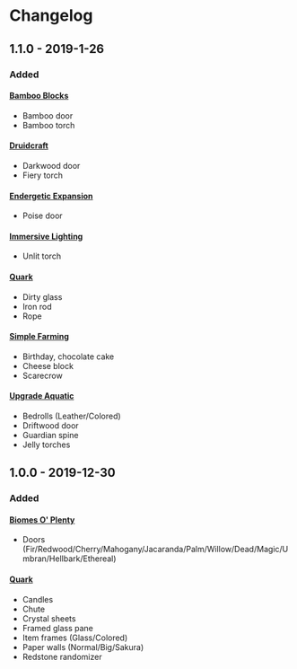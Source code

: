 # Changelog

## 1.1.0 - 2019-1-26
### Added
#### [Bamboo Blocks](https://www.curseforge.com/minecraft/mc-mods/bamboo-blocks)
- Bamboo door
- Bamboo torch
#### [Druidcraft](https://www.curseforge.com/minecraft/mc-mods/druidcraft)
- Darkwood door
- Fiery torch
#### [Endergetic Expansion](https://www.curseforge.com/minecraft/mc-mods/endergetic)
- Poise door
#### [Immersive Lighting](https://www.curseforge.com/minecraft/mc-mods/immersive-lighting)
- Unlit torch
#### [Quark](https://www.curseforge.com/minecraft/mc-mods/quark)
- Dirty glass
- Iron rod
- Rope
#### [Simple Farming](https://www.curseforge.com/minecraft/mc-mods/simple-farming)
- Birthday, chocolate cake
- Cheese block
- Scarecrow
#### [Upgrade Aquatic](https://www.curseforge.com/minecraft/mc-mods/upgrade-aquatic)
- Bedrolls (Leather/Colored)
- Driftwood door
- Guardian spine
- Jelly torches

## 1.0.0 - 2019-12-30
### Added
#### [Biomes O' Plenty](https://www.curseforge.com/minecraft/mc-mods/biomes-o-plenty)
- Doors (Fir/Redwood/Cherry/Mahogany/Jacaranda/Palm/Willow/Dead/Magic/Umbran/Hellbark/Ethereal)
#### [Quark](https://www.curseforge.com/minecraft/mc-mods/quark)
- Candles
- Chute
- Crystal sheets
- Framed glass pane
- Item frames (Glass/Colored)
- Paper walls (Normal/Big/Sakura)
- Redstone randomizer
